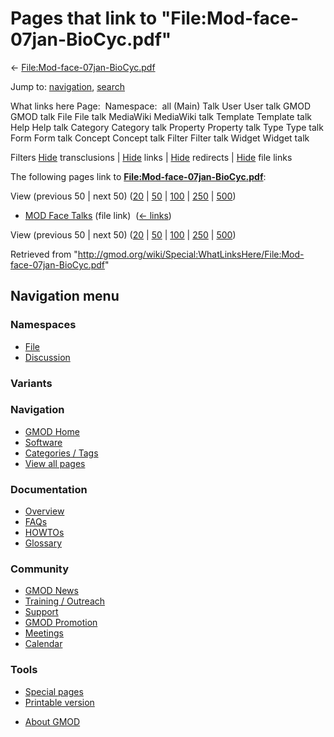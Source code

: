 <div id="mw-page-base" class="noprint">

</div>

<div id="mw-head-base" class="noprint">

</div>

<div id="content" class="mw-body" role="main">

<span id="top"></span>

<div id="mw-js-message" style="display:none;">

</div>



# <span dir="auto">Pages that link to "File:Mod-face-07jan-BioCyc.pdf"</span>

<div id="bodyContent">

<div id="contentSub">

←
[File:Mod-face-07jan-BioCyc.pdf](/wiki/File:Mod-face-07jan-BioCyc.pdf "File:Mod-face-07jan-BioCyc.pdf")

</div>

<div id="jump-to-nav" class="mw-jump">

Jump to: [navigation](#mw-navigation), [search](#p-search)

</div>

<div id="mw-content-text">

What links here Page:  Namespace:  all (Main) Talk User User talk GMOD
GMOD talk File File talk MediaWiki MediaWiki talk Template Template talk
Help Help talk Category Category talk Property Property talk Type Type
talk Form Form talk Concept Concept talk Filter Filter talk Widget
Widget talk

Filters
[Hide](/mediawiki/index.php?title=Special:WhatLinksHere/File:Mod-face-07jan-BioCyc.pdf&hidetrans=1 "Special:WhatLinksHere/File:Mod-face-07jan-BioCyc.pdf")
transclusions \|
[Hide](/mediawiki/index.php?title=Special:WhatLinksHere/File:Mod-face-07jan-BioCyc.pdf&hidelinks=1 "Special:WhatLinksHere/File:Mod-face-07jan-BioCyc.pdf")
links \|
[Hide](/mediawiki/index.php?title=Special:WhatLinksHere/File:Mod-face-07jan-BioCyc.pdf&hideredirs=1 "Special:WhatLinksHere/File:Mod-face-07jan-BioCyc.pdf")
redirects \|
[Hide](/mediawiki/index.php?title=Special:WhatLinksHere/File:Mod-face-07jan-BioCyc.pdf&hideimages=1 "Special:WhatLinksHere/File:Mod-face-07jan-BioCyc.pdf")
file links

The following pages link to
**[File:Mod-face-07jan-BioCyc.pdf](/wiki/File:Mod-face-07jan-BioCyc.pdf "File:Mod-face-07jan-BioCyc.pdf")**:

View (previous 50 \| next 50)
([20](/mediawiki/index.php?title=Special:WhatLinksHere/File:Mod-face-07jan-BioCyc.pdf&limit=20 "Special:WhatLinksHere/File:Mod-face-07jan-BioCyc.pdf")
\|
[50](/mediawiki/index.php?title=Special:WhatLinksHere/File:Mod-face-07jan-BioCyc.pdf&limit=50 "Special:WhatLinksHere/File:Mod-face-07jan-BioCyc.pdf")
\|
[100](/mediawiki/index.php?title=Special:WhatLinksHere/File:Mod-face-07jan-BioCyc.pdf&limit=100 "Special:WhatLinksHere/File:Mod-face-07jan-BioCyc.pdf")
\|
[250](/mediawiki/index.php?title=Special:WhatLinksHere/File:Mod-face-07jan-BioCyc.pdf&limit=250 "Special:WhatLinksHere/File:Mod-face-07jan-BioCyc.pdf")
\|
[500](/mediawiki/index.php?title=Special:WhatLinksHere/File:Mod-face-07jan-BioCyc.pdf&limit=500 "Special:WhatLinksHere/File:Mod-face-07jan-BioCyc.pdf"))

- [MOD Face Talks](/wiki/MOD_Face_Talks "MOD Face Talks") (file link) ‎
  <span class="mw-whatlinkshere-tools">([←
  links](/mediawiki/index.php?title=Special:WhatLinksHere&target=MOD+Face+Talks "Special:WhatLinksHere"))</span>

View (previous 50 \| next 50)
([20](/mediawiki/index.php?title=Special:WhatLinksHere/File:Mod-face-07jan-BioCyc.pdf&limit=20 "Special:WhatLinksHere/File:Mod-face-07jan-BioCyc.pdf")
\|
[50](/mediawiki/index.php?title=Special:WhatLinksHere/File:Mod-face-07jan-BioCyc.pdf&limit=50 "Special:WhatLinksHere/File:Mod-face-07jan-BioCyc.pdf")
\|
[100](/mediawiki/index.php?title=Special:WhatLinksHere/File:Mod-face-07jan-BioCyc.pdf&limit=100 "Special:WhatLinksHere/File:Mod-face-07jan-BioCyc.pdf")
\|
[250](/mediawiki/index.php?title=Special:WhatLinksHere/File:Mod-face-07jan-BioCyc.pdf&limit=250 "Special:WhatLinksHere/File:Mod-face-07jan-BioCyc.pdf")
\|
[500](/mediawiki/index.php?title=Special:WhatLinksHere/File:Mod-face-07jan-BioCyc.pdf&limit=500 "Special:WhatLinksHere/File:Mod-face-07jan-BioCyc.pdf"))

</div>

<div class="printfooter">

Retrieved from
"<http://gmod.org/wiki/Special:WhatLinksHere/File:Mod-face-07jan-BioCyc.pdf>"

</div>

<div id="catlinks" class="catlinks catlinks-allhidden">

</div>

<div class="visualClear">

</div>

</div>

</div>

<div id="mw-navigation">

## Navigation menu

<div id="mw-head">



<div id="left-navigation">

<div id="p-namespaces" class="vectorTabs" role="navigation"
aria-labelledby="p-namespaces-label">

### Namespaces

- <span id="ca-nstab-image"><a href="/wiki/File:Mod-face-07jan-BioCyc.pdf" accesskey="c"
  title="View the file page [c]">File</a></span>
- <span id="ca-talk"><a
  href="/mediawiki/index.php?title=File_talk:Mod-face-07jan-BioCyc.pdf&amp;action=edit&amp;redlink=1"
  accesskey="t"
  title="Discussion about the content page [t]">Discussion</a></span>

</div>

<div id="p-variants" class="vectorMenu emptyPortlet" role="navigation"
aria-labelledby="p-variants-label">

### 

### Variants[](#)

<div class="menu">

</div>

</div>

</div>

<div id="right-navigation">





</div>



</div>

</div>

</div>

<div id="mw-panel">

<div id="p-logo" role="banner">

<a href="/wiki/Main_Page"
style="background-image: url(http://gmod.org/images/GMOD-cogs.png);"
title="Visit the main page"></a>

</div>

<div id="p-Navigation" class="portal" role="navigation"
aria-labelledby="p-Navigation-label">

### Navigation

<div class="body">

- <span id="n-GMOD-Home">[GMOD Home](/wiki/Main_Page)</span>
- <span id="n-Software">[Software](/wiki/GMOD_Components)</span>
- <span id="n-Categories-.2F-Tags">[Categories /
  Tags](/wiki/Categories)</span>
- <span id="n-View-all-pages">[View all
  pages](/wiki/Special:AllPages)</span>

</div>

</div>

<div id="p-Documentation" class="portal" role="navigation"
aria-labelledby="p-Documentation-label">

### Documentation

<div class="body">

- <span id="n-Overview">[Overview](/wiki/Overview)</span>
- <span id="n-FAQs">[FAQs](/wiki/Category:FAQ)</span>
- <span id="n-HOWTOs">[HOWTOs](/wiki/Category:HOWTO)</span>
- <span id="n-Glossary">[Glossary](/wiki/Glossary)</span>

</div>

</div>

<div id="p-Community" class="portal" role="navigation"
aria-labelledby="p-Community-label">

### Community

<div class="body">

- <span id="n-GMOD-News">[GMOD News](/wiki/GMOD_News)</span>
- <span id="n-Training-.2F-Outreach">[Training /
  Outreach](/wiki/Training_and_Outreach)</span>
- <span id="n-Support">[Support](/wiki/Support)</span>
- <span id="n-GMOD-Promotion">[GMOD
  Promotion](/wiki/GMOD_Promotion)</span>
- <span id="n-Meetings">[Meetings](/wiki/Meetings)</span>
- <span id="n-Calendar">[Calendar](/wiki/Calendar)</span>

</div>

</div>

<div id="p-tb" class="portal" role="navigation"
aria-labelledby="p-tb-label">

### Tools

<div class="body">

- <span id="t-specialpages"><a href="/wiki/Special:SpecialPages" accesskey="q"
  title="A list of all special pages [q]">Special pages</a></span>
- <span id="t-print"><a
  href="/mediawiki/index.php?title=Special:WhatLinksHere/File:Mod-face-07jan-BioCyc.pdf&amp;printable=yes"
  rel="alternate" accesskey="p"
  title="Printable version of this page [p]">Printable version</a></span>

</div>

</div>

</div>

</div>

<div id="footer" role="contentinfo">

- <span id="footer-places-about">[About
  GMOD](/wiki/GMOD:About "GMOD:About")</span>

<!-- -->






</div>
